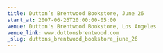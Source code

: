 ```yaml
---
title: Dutton’s Brentwood Bookstore, June 26
start_at: 2007-06-26T20:00:00-05:00
venue: Dutton's Brentwood Bookstore, Los Angeles
venue_link: www.duttonsbrentwood.com
_slug: duttons_brentwood_bookstore_june_26
---
```


